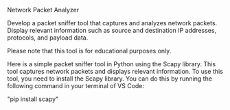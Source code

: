 Network Packet Analyzer

Develop a packet sniffer tool that captures and analyzes network packets. 
Display relevant information such as source and destination IP addresses, protocols, and payload data. 

Please note that this tool is for educational purposes only.

Here is a simple packet sniffer tool in Python using the Scapy library. This tool captures network packets and displays relevant information.
To use this tool, you need to install the Scapy library. You can do this by running the following command in your terminal of VS Code:

"pip install scapy"



